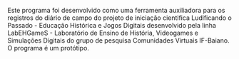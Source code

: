 Este programa foi desenvolvido como uma ferramenta auxiliadora para os registros do diário de campo do projeto de iniciação cientifica Ludificando o Passado - Educação Histórica e Jogos Digitais desenvolvido pela linha  LabEHGameS - Laboratório de Ensino de História, Videogames e Simulações Digitais do grupo de pesquisa Comunidades Virtuais IF-Baiano. O programa é um protótipo.